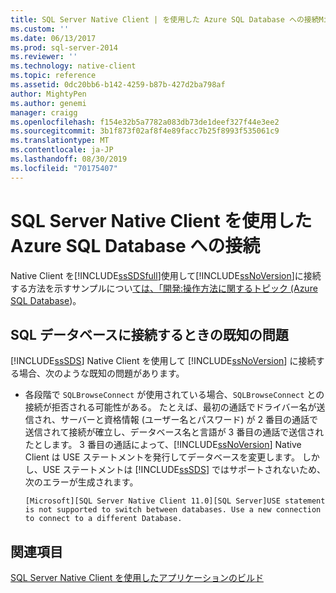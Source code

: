 ```yaml
---
title: SQL Server Native Client | を使用した Azure SQL Database への接続Microsoft Docs
ms.custom: ''
ms.date: 06/13/2017
ms.prod: sql-server-2014
ms.reviewer: ''
ms.technology: native-client
ms.topic: reference
ms.assetid: 0dc20bb6-b142-4259-b87b-427d2ba798af
author: MightyPen
ms.author: genemi
manager: craigg
ms.openlocfilehash: f154e32b5a7782a083db73de1deef327f44e3ee2
ms.sourcegitcommit: 3b1f873f02af8f4e89facc7b25f8993f535061c9
ms.translationtype: MT
ms.contentlocale: ja-JP
ms.lasthandoff: 08/30/2019
ms.locfileid: "70175407"
---
```

# <a name="connecting-to-an-azure-sql-database-using-sql-server-native-client"></a>SQL Server Native Client を使用した Azure SQL Database への接続
  Native Client を[!INCLUDE[ssSDSfull](../../../includes/sssdsfull-md.md)]使用して[!INCLUDE[ssNoVersion](../../../includes/ssnoversion-md.md)]に接続する方法を示すサンプルについ[ては、「開発:操作方法に関するトピック (Azure SQL Database](https://msdn.microsoft.com/library/ee621787.aspx))。  
  
## <a name="known-issues-when-connecting-to-a-sql-database"></a>SQL データベースに接続するときの既知の問題  
 [!INCLUDE[ssSDS](../../../includes/sssds-md.md)] Native Client を使用して [!INCLUDE[ssNoVersion](../../../includes/ssnoversion-md.md)] に接続する場合、次のような既知の問題があります。  
  
-   各段階で `SQLBrowseConnect` が使用されている場合、`SQLBrowseConnect` との接続が拒否される可能性がある。  たとえば、最初の通話でドライバー名が送信され、サーバーと資格情報 (ユーザー名とパスワード) が 2 番目の通話で送信されて接続が確立し、データベース名と言語が 3 番目の通話で送信されたとします。  3 番目の通話によって、[!INCLUDE[ssNoVersion](../../../includes/ssnoversion-md.md)] Native Client は USE ステートメントを発行してデータベースを変更します。 しかし、USE ステートメントは [!INCLUDE[ssSDS](../../../includes/sssds-md.md)] ではサポートされないため、次のエラーが生成されます。  
  
    ```  
    [Microsoft][SQL Server Native Client 11.0][SQL Server]USE statement is not supported to switch between databases. Use a new connection to connect to a different Database.  
    ```  
  
## <a name="see-also"></a>関連項目  
 [SQL Server Native Client を使用したアプリケーションのビルド](building-applications-with-sql-server-native-client.md)  
  
  
